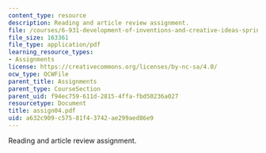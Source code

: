 ```yaml
---
content_type: resource
description: Reading and article review assignment.
file: /courses/6-931-development-of-inventions-and-creative-ideas-spring-2008/a632c909c57581f43742ae299aed86e9_assign04.pdf
file_size: 163361
file_type: application/pdf
learning_resource_types:
- Assignments
license: https://creativecommons.org/licenses/by-nc-sa/4.0/
ocw_type: OCWFile
parent_title: Assignments
parent_type: CourseSection
parent_uid: f94ec759-611d-2815-4ffa-fbd50236a027
resourcetype: Document
title: assign04.pdf
uid: a632c909-c575-81f4-3742-ae299aed86e9
---
```

Reading and article review assignment.